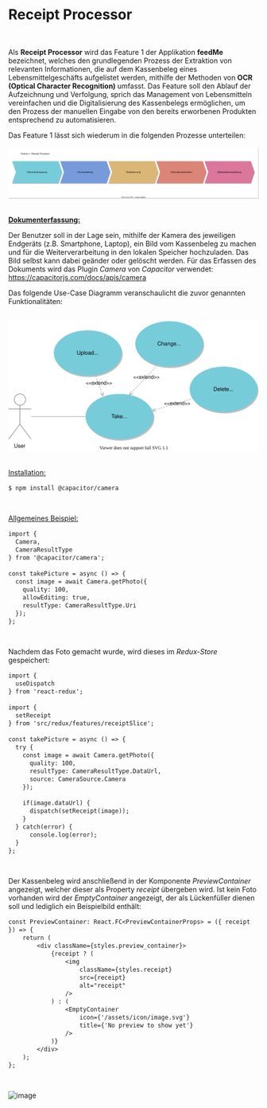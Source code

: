 # Receipt Processor

<br/>

Als **Receipt Processor** wird das Feature 1 der Applikation **feedMe** bezeichnet, welches den grundlegenden Prozess der Extraktion von relevanten Informationen,
die auf dem Kassenbeleg eines Lebensmittelgeschäfts aufgelistet werden, mithilfe der Methoden von **OCR (Optical Character Recognition)** umfasst. Das Feature soll 
den Ablauf der Aufzeichnung und Verfolgung, sprich das Management von Lebensmitteln vereinfachen und die Digitalisierung des Kassenbelegs ermöglichen, um den Prozess
der manuellen Eingabe von den bereits erworbenen Produkten entsprechend zu automatisieren.

Das Feature 1 lässt sich wiederum in die folgenden Prozesse unterteilen:

<div align="center">
  <img src="./documentation/diagrams/feature1_process.svg"/>
</div>

<br/>

**<ins>Dokumenterfassung:</ins>**

Der Benutzer soll in der Lage sein, mithilfe der Kamera des jeweiligen Endgeräts (z.B. Smartphone, Laptop), ein Bild vom Kassenbeleg zu machen und für die
Weiterverarbeitung in den lokalen Speicher hochzuladen. Das Bild selbst kann dabei geänder oder gelöscht werden. Für das Erfassen des Dokuments wird das Plugin
*Camera* von *Capacitor* verwendet: https://capacitorjs.com/docs/apis/camera

Das folgende Use-Case Diagramm veranschaulicht die zuvor genannten Funktionalitäten:

<br/>

<div align="center">
  <img src="./documentation/diagrams/use_case1.svg"/>
</div>

<br/>

<ins>Installation:</ins>

```bash
$ npm install @capacitor/camera
```

<br/>

<ins>Allgemeines Beispiel:</ins>

```TSX
import { 
  Camera, 
  CameraResultType 
} from '@capacitor/camera';

const takePicture = async () => {
  const image = await Camera.getPhoto({
    quality: 100,
    allowEditing: true,
    resultType: CameraResultType.Uri
  });
};
```

<br/>

Nachdem das Foto gemacht wurde, wird dieses im *Redux-Store* gespeichert:

```TSX
import {
  useDispatch
} from 'react-redux';

import {
  setReceipt
} from 'src/redux/features/receiptSlice';

const takePicture = async () => {
  try {
    const image = await Camera.getPhoto({
      quality: 100,
      resultType: CameraResultType.DataUrl,
      source: CameraSource.Camera
    });
    
    if(image.dataUrl) {
      dispatch(setReceipt(image));
    }
  } catch(error) {
      console.log(error);
  }
};
```

<br/>

Der Kassenbeleg wird anschließend in der Komponente *PreviewContainer* angezeigt, welcher dieser als Property *receipt* übergeben wird. 
Ist kein Foto vorhanden wird der *EmptyContainer* angezeigt, der als Lückenfüller dienen soll und lediglich ein Beispielbild enthält:

```TSX
const PreviewContainer: React.FC<PreviewContainerProps> = ({ receipt }) => {
    return (
        <div className={styles.preview_container}>
            {receipt ? (
                <img 
                    className={styles.receipt} 
                    src={receipt} 
                    alt="receipt" 
                />
            ) : (
                <EmptyContainer
                    icon={'/assets/icon/image.svg'}
                    title={'No preview to show yet'}
                />
            )}
        </div>
    );
};
```
<br/> 

![image](https://user-images.githubusercontent.com/93816646/149337823-886459b0-3779-45c1-9865-643dc6376a80.png)

<ins> </ins>



